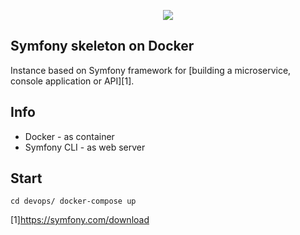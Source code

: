<p align="center"><a href="https://symfony.com" target="_blank">
    <img src="https://symfony.com/logos/symfony_black_02.svg">
</a></p>

Symfony skeleton on Docker
--------------------------
Instance based on Symfony framework for [building a microservice, console application or API][1].
  
Info
----
* Docker - as container
* Symfony CLI - as web server

Start
-----
`cd devops/
docker-compose up`


[1]https://symfony.com/download

